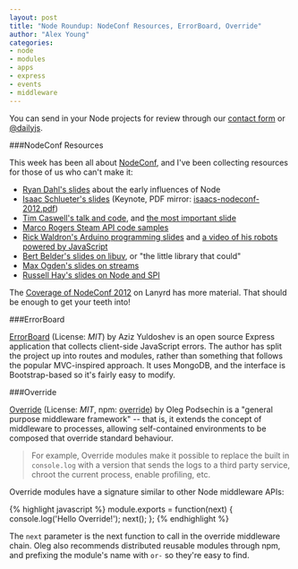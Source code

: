 ```yaml
---
layout: post
title: "Node Roundup: NodeConf Resources, ErrorBoard, Override"
author: "Alex Young"
categories: 
- node
- modules
- apps
- express
- events
- middleware
---
```


<div class="intro">
You can send in your Node projects for review through our <a href="/contact.html">contact form</a> or <a href="http://twitter.com/dailyjs">@dailyjs</a>.
</div>

###NodeConf Resources

This week has been all about [NodeConf](http://www.nodeconf.com/), and I've been collecting resources for those of us who can't make it:

* [Ryan Dahl's slides](http://tinyclouds.org/nodeconf2012.pdf) about the early influences of Node
* [Isaac Schlueter's slides](http://t.co/G1IoKpB8) (Keynote, PDF mirror: [isaacs-nodeconf-2012.pdf](/images/posts/isaacs-nodeconf-2012.pdf))
* [Tim Caswell's talk and code](https://github.com/creationix/nodeconf2012), and [the most important slide](https://twitter.com/creationix/status/220213691268857857/photo/1)
* [Marco Rogers Steam API code samples](https://github.com/polotek/nodeconf-2012-streams-talk)
* [Rick Waldron's Arduino programming slides](https://dl.dropbox.com/u/3531958/nodeconf/index.html#/) and [a video of his robots powered by JavaScript](http://www.youtube.com/watch?v=GVGMjsKy3WQ)
* [Bert Belder's slides on libuv](http://www.2bs.nl/nodeconf2012/#1), or "the little library that could"
* [Max Ogden's slides on streams](http://imgur.com/a/9vFGa#0)
* [Russell Hay's slides on Node and SPI](https://www.dropbox.com/s/ff2k39ul5bs29e2/Node%20and%20SPI%20%28nodeconf2012%29.pdf)

The [Coverage of NodeConf 2012](http://lanyrd.com/2012/nodeconf/coverage/) on Lanyrd has more material.  That should be enough to get your teeth into!

###ErrorBoard

[ErrorBoard](https://github.com/Lapple/ErrorBoard) (License: _MIT_) by Aziz Yuldoshev is an open source Express application that collects client-side JavaScript errors.  The author has split the project up into routes and modules, rather than something that follows the popular MVC-inspired approach.  It uses MongoDB, and the interface is Bootstrap-based so it's fairly easy to modify.

###Override

[Override](https://github.com/olegp/override) (License: _MIT_, npm: [override](http://npmjs.org/package/override)) by Oleg Podsechin is a "general purpose middleware framework" -- that is, it extends the concept of middleware to processes, allowing self-contained environments to be composed that override standard behaviour.

> For example, Override modules make it possible to replace the built in `console.log` with a version that sends the logs to a third party service, chroot the current process, enable profiling, etc.

Override modules have a signature similar to other Node middleware APIs:

{% highlight javascript %}
module.exports = function(next) {
  console.log('Hello Override!');
  next();
};
{% endhighlight %}

The `next` parameter is the next function to call in the override middleware chain.  Oleg also recommends distributed reusable modules through npm, and prefixing the module's name with `or-` so they're easy to find.

